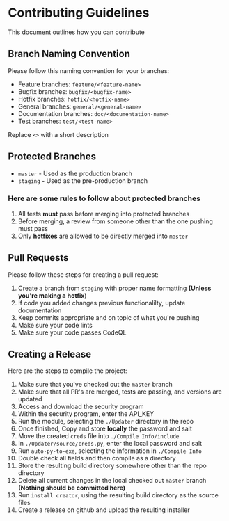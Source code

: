 # Contributing Guidelines

This document outlines how you can contribute

## Branch Naming Convention

Please follow this naming convention for your branches:

- Feature branches: `feature/<feature-name>`
- Bugfix branches: `bugfix/<bugfix-name>`
- Hotfix branches: `hotfix/<hotfix-name>`
- General branches: `general/<general-name>`
- Documentation branches: `doc/<documentation-name>`
- Test branches: `test/<test-name>`

Replace `<>` with a short description

## Protected Branches

- `master` - Used as the production branch
- `staging` - Used as the pre-production branch

### Here are some rules to follow about protected branches

1. All tests **must** pass before merging into protected branches
2. Before merging, a review from someone other than the one pushing must pass
3. Only **hotfixes** are allowed to be directly merged into `master`

## Pull Requests

Please follow these steps for creating a pull request:

1. Create a branch from `staging` with proper name formatting **(Unless you're making a hotfix)**
2. If code you added changes previous functionalilty, update documentation
3. Keep commits appropriate and on topic of what you're pushing
4. Make sure your code lints
5. Make sure your code passes CodeQL

## Creating a Release

Here are the steps to compile the project:

1. Make sure that you've checked out the `master` branch
2. Make sure that all PR's are merged, tests are passing, and versions are updated
3. Access and download the security program
4. Within the security program, enter the API_KEY
5. Run the module, selecting the `./Updater` directory in the repo
6. Once finished, Copy and store **locally** the password and salt
7. Move the created `creds` file into `./Compile Info/include`
8. In `./Updater/source/creds.py`, enter the local password and salt
9. Run `auto-py-to-exe`, selecting the information in `./Compile Info`
10. Double check all fields and then compile as a directory
11. Store the resulting build directory somewhere other than the repo directory
12. Delete all current changes in the local checked out `master` branch **(Nothing should be committed here)**
13. Run `install creator`, using the resulting build directory as the source files
14. Create a release on github and upload the resulting installer
